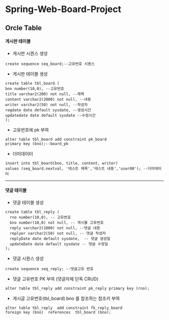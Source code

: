 # Spring-Web-Board-Project

## Orcle Table

#### 게시판 테이블
- 게시판 시퀀스 생성
```
create sequence seq_board;--고유번호 시퀀스
```

- 게시판 테이블 생성
```
create table tbl_board (
bno number(10,0), --고유번호
title varchar2(200) not null, --제목
content varchar2(2000) not null, --내용
writer varchar2(50) not null, --작성자
regdate date default sysdate, --생성시간
updatedate date default sysdate --수정시간
);
```

- 고유번호에 pk 부여
```
alter table tbl_board add constraint pk_board
primary key (bno);--board_pk
```

- 더미데이터
```
insert into tbl_board(bno, title, content, writer) 
values (seq_board.nextval, '테스트 제목','테스트 내용','user00'); --더미데이터
```

<hr/>

#### 댓글 테이블

- 댓글 테이블 생성
```
create table tbl_reply (
  rno number(10,0), -- 고유번호
  bno number(10,0) not null, -- 게시물 고유번호
  reply varchar2(1000) not null, --댓글 내용
  replyer varchar2(50) not null, -- 댓글 작성자 
  replyDate date default sysdate,  -- 댓글 생성일
  updateDate date default sysdate -- 댓글 수정일
);
```

- 댓글 시퀀스 생성
```
create sequence seq_reply; --댓글고유 번호
```

- 댓글 고유번호 PK 부여 (댓글자체 단독 CRUD)
```
alter table tbl_reply add constraint pk_reply primary key (rno);
```

- 게시글 고유번호(tbl_board) bno 를 참조하는 참조키 부여
``` 
alter table tbl_reply  add constraint fk_reply_board 
foreign key (bno)  references  tbl_board (bno); 
```

